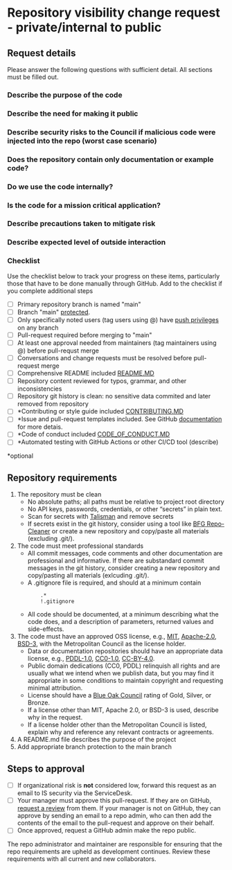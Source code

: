 # Repository visibility change request - private/internal to public

## Request details

Please answer the following questions with sufficient detail. All sections must be filled out. 

### Describe the purpose of the code

<!-- A few sentences are sufficient. -->

### Describe the need for making it public

<!-- Is this code to be shared with external collaborators? -->

### Describe security risks to the Council if malicious code were injected into the repo (worst case scenario)

<!-- Does the code write/save data outside the repository?
Does the code work with private or non-public data?
Are there ways your code could leak sensitive data or credentials, or give an attacker access to systems? -->

### Does the repository contain only documentation or example code?

<!-- Are all the public functions fully documented?
If the repository is mostly functions for working on a specific problem, should it be a package? Should it be published to a public package repository (e.g., CRAN, r-universe, PyPi)? -->

### Do we use the code internally?

<!-- Is the code used in any automated processes? -->

### Is the code for a mission critical application?

<!-- If yes, describe application and potential risks. -->

### Describe precautions taken to mitigate risk

<!-- How are credentials managed and what steps are taken to ensure they aren't committed to the repo in the future? 
If you're using GitHub Actions or another CI/CD tool, are you following best practices for pull-requests from forks to prevent leaks of credentials?
Describe pull-request review process, automated or manual testing procedures, access and push restrictions. Use checklist below. -->

### Describe expected level of outside interaction 

<!-- What is the expected repo popularity? 
How many Issues do you anticipate will be submitted? What is your process for managing them? 
Are you expecting Issues and pull-requests from the general public? -->

### Checklist 

Use the checklist below to track your progress on these items, particularly those that have to be done manually through GitHub. Add to the checklist if you complete additional steps

- [ ] Primary repository branch is named "main"
- [ ] Branch "main" [protected](https://docs.github.com/en/repositories/configuring-branches-and-merges-in-your-repository/managing-protected-branches/about-protected-branches).
- [ ] Only specifically noted users (tag users using @) have [push privileges](https://docs.github.com/en/repositories/managing-your-repositorys-settings-and-features/managing-repository-settings/managing-teams-and-people-with-access-to-your-repository) on any branch
- [ ] Pull-request required before merging to "main"
- [ ] At least one approval needed from maintainers (tag maintainers using @) before pull-requst merge
- [ ] Conversations and change requests must be resolved before pull-request merge
- [ ] Comprehensive README included [README.MD](https://docs.github.com/en/repositories/managing-your-repositorys-settings-and-features/customizing-your-repository/about-readmes)
- [ ] Repository content reviewed for typos, grammar, and other inconsistencies
- [ ] Repository git history is clean: no sensitive data commited and later removed from repository
- [ ] *Contributing or style guide included [CONTRIBUTING.MD](CONTRIBUTING.MD)
- [ ] *Issue and pull-request templates included. See GitHub [documentation](https://docs.github.com/en/communities/using-templates-to-encourage-useful-issues-and-pull-requests/about-issue-and-pull-request-templates) for more detais. 
- [ ] *Code of conduct included [CODE_OF_CONDUCT.MD](CODE_OF_CONDUCT.MD)
- [ ] *Automated testing with GitHub Actions or other CI/CD tool (describe)

*optional 


## Repository requirements

1.	The repository must be clean
	- No absolute paths; all paths must be relative to project root directory
    - No API keys, passwords, credentials, or other “secrets” in plain text. 
    - Scan for secrets with [Talisman](https://thoughtworks.github.io/talisman/) and remove secrets
    - If secrets exist in the git history, consider using a tool like [BFG Repo-Cleaner](https://rtyley.github.io/bfg-repo-cleaner/) or create a new repository and copy/paste all materials (excluding .git/).
1.	The code must meet professional standards
    - All commit messages, code comments and other documentation are professional and informative. If there are substandard commit messages in the git history, consider creating a new repository and copy/pasting all materials (exlcuding .git/).
    - A .gitignore file is required, and should at a minimum contain
        ```gitignore
            .*
            !.gitignore
        ```
    - All code should be documented, at a minimum describing what the code does, and a description of parameters, returned values and side-effects.
1.	The code must have an approved OSS license, e.g., [MIT](https://spdx.org/licenses/MIT.html), [Apache-2.0](https://www.apache.org/licenses/LICENSE-2.0), [BSD-3](https://spdx.org/licenses/BSD-3-Clause.html), with the Metropolitan Council as the license holder.
	- Data or documentation repositories should have an appropriate data license, e.g., [PDDL-1.0](https://opendatacommons.org/licenses/pddl/1-0/), [CC0-1.0](https://creativecommons.org/publicdomain/zero/1.0/), [CC-BY-4.0](https://creativecommons.org/licenses/by/4.0/).
    - Public domain dedications (CC0, PDDL) relinquish all rights and are usually what we intend when we publish data, but you may find it appropriate in some conditions to maintain copyright and requesting minimal attribution.
    - License should have a [Blue Oak Council](https://blueoakcouncil.org/list) rating of Gold, Silver, or Bronze.
    - If a license other than MIT, Apache 2.0, or BSD-3 is used, describe why in the request. 
    - If a license holder other than the Metropolitan Council is listed, explain why and reference any relevant contracts or agreements. 
1.	A README.md file describes the purpose of the project
1.	Add appropriate branch protection to the main branch

## Steps to approval

- [ ] If organizational risk is **not** considered low, forward this request as an email to IS security via the ServiceDesk.
- [ ] Your manager must approve this pull-request. If they are on GitHub, [request a review](https://docs.github.com/en/pull-requests/collaborating-with-pull-requests/proposing-changes-to-your-work-with-pull-requests/requesting-a-pull-request-review) from them. If your manager is not on GitHub, they can approve by sending an email to a repo admin, who can then add the contents of the email to the pull-request and approve on their behalf. 
- [ ] Once approved, request a GitHub admin make the repo public. 

The repo administrator and maintainer are responsible for ensuring that the repo requirements are upheld as development continues. Review these requirements with all current and new collaborators. 


